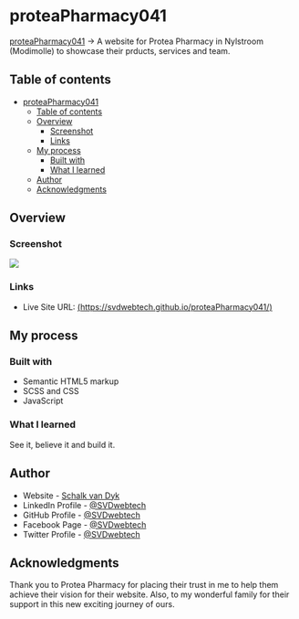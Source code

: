 # proteaPharmacy041

[proteaPharmacy041](https://svdwebtech.github.io/proteaPharmacy041/) &rarr; A website for Protea
    Pharmacy in Nylstroom (Modimolle) to showcase their prducts, services and team.

## Table of contents

- [proteaPharmacy041](#proteapharmacy041)
  - [Table of contents](#table-of-contents)
  - [Overview](#overview)
    - [Screenshot](#screenshot)
    - [Links](#links)
  - [My process](#my-process)
    - [Built with](#built-with)
    - [What I learned](#what-i-learned)
  - [Author](#author)
  - [Acknowledgments](#acknowledgments)

## Overview

### Screenshot

![](./img/ScreenShotProteaPharmacy041.jpg)

### Links

- Live Site URL: [(https://svdwebtech.github.io/proteaPharmacy041/)](https://svdwebtech.github.io/proteaPharmacy041/)

## My process

### Built with

- Semantic HTML5 markup
- SCSS and CSS
- JavaScript

### What I learned

See it, believe it and build it.

## Author

- Website - [Schalk van Dyk](https://www.schalkvandyk.com)
- LinkedIn Profile - [@SVDwebtech](https://www.linkedin.com/in/SVDwebtech/)
- GitHub Profile - [@SVDwebtech](https://github.com/SVDwebtech/)
- Facebook Page - [@SVDwebtech](https://web.facebook.com/SVDwebtech/)
- Twitter Profile - [@SVDwebtech](https://twitter.com/SVDwebtech/)

## Acknowledgments

Thank you to Protea Pharmacy for placing their trust in me to help them achieve their vision for their website.  Also, to my wonderful family for their support in this new exciting journey of ours.  